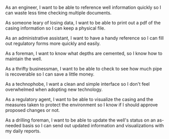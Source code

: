 As an engineer, I want to be able to reference well information quickly so I can waste less time checking multiple documents.

As someone leary of losing data, I want to be able to print out a pdf of the casing information so I can keep a physical file.

As an administrative assistant, I want to have a handy reference so I can fill out regulatory forms more quickly and easily.

As a foreman, I want to know what depths are cemented, so I know how to maintain the well.

As a thrifty businessman, I want to be able to check to see how much pipe is recoverable so I can save a little money.

As a technophobe, I want a clean and simple interface so I don't feel overwhelmed when adopting new technology.

As a regulatory agent, I want to be able to visualize the casing and the measures taken to protect the environment so I know if I should approve proposed changes or not.

As a drilling foreman, I want to be able to update the well's status on an as-needed basis so I can send out updated information and visualizations with my daily reports.